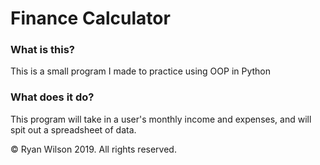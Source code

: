 # Finance Calculator

### What is this?
This is a small program I made to practice using OOP in Python

### What does it do?
This program will take in a user's monthly income and expenses, and will spit out a spreadsheet of data.

© Ryan Wilson 2019. All rights reserved.